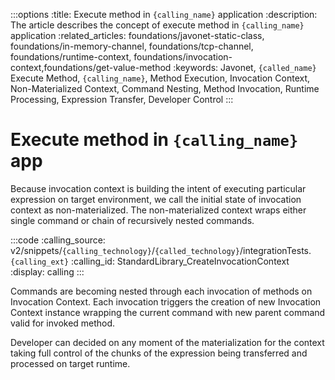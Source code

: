 :::options
:title: Execute method in `{calling_name}` application
:description: The article describes the concept of execute method in `{calling_name}` application
:related_articles: foundations/javonet-static-class, foundations/in-memory-channel, foundations/tcp-channel, foundations/runtime-context, foundations/invocation-context,foundations/get-value-method
:keywords: Javonet, `{called_name}` Execute Method, `{calling_name}`, Method Execution, Invocation Context, Non-Materialized Context, Command Nesting, Method Invocation, Runtime Processing, Expression Transfer, Developer Control
:::

# Execute method in `{calling_name}` app
  
Because invocation context is building the intent of executing particular expression on target environment, we call the initial state of invocation context as non-materialized. The non-materialized context wraps either single command or chain of recursively nested commands.  

:::code
:calling_source: v2/snippets/`{calling_technology}`/`{called_technology}`/integrationTests.`{calling_ext}`
:calling_id: StandardLibrary_CreateInvocationContext
:display: calling
:::
  
Commands are becoming nested through each invocation of methods on Invocation Context. Each invocation triggers the creation of new Invocation Context instance wrapping the current command with new parent command valid for invoked method.  
  
Developer can decided on any moment of the materialization for the context taking full control of the chunks of the expression being transferred and processed on target runtime.
